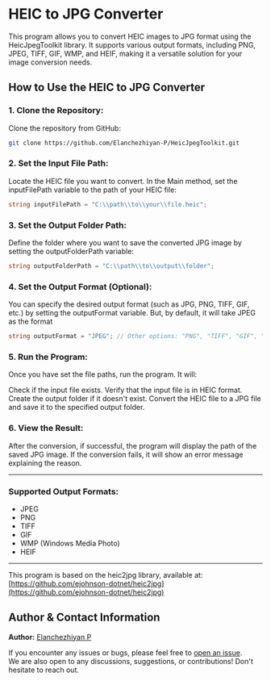 # HEIC to JPG Converter

This program allows you to convert HEIC images to JPG format using the HeicJpegToolkit library. It supports various output formats, including PNG, JPEG, TIFF, GIF, WMP, and HEIF, making it a versatile solution for your image conversion needs.

## How to Use the HEIC to JPG Converter

### 1. Clone the Repository:
Clone the repository from GitHub:
```bash
git clone https://github.com/Elanchezhiyan-P/HeicJpegToolkit.git 
```

### 2. Set the Input File Path:
Locate the HEIC file you want to convert.
In the Main method, set the inputFilePath variable to the path of your HEIC file:

```csharp
string inputFilePath = "C:\\path\\to\\your\\file.heic";
```

### 3. Set the Output Folder Path:
Define the folder where you want to save the converted JPG image by setting the outputFolderPath variable:

```csharp
string outputFolderPath = "C:\\path\\to\\output\\folder";
```

### 4. Set the Output Format (Optional):
You can specify the desired output format (such as JPG, PNG, TIFF, GIF, etc.) by setting the outputFormat variable. But, by default, it will take JPEG as the format

```csharp
string outputFormat = "JPEG"; // Other options: "PNG", "TIFF", "GIF", "WMP", "HEIF"
```

### 5. Run the Program:
Once you have set the file paths, run the program. It will:

Check if the input file exists.
Verify that the input file is in HEIC format.
Create the output folder if it doesn't exist.
Convert the HEIC file to a JPG file and save it to the specified output folder.

### 6. View the Result:
After the conversion, if successful, the program will display the path of the saved JPG image. If the conversion fails, it will show an error message explaining the reason.

---

### Supported Output Formats:
 - JPEG
 - PNG
 - TIFF
 - GIF
 - WMP (Windows Media Photo)
 - HEIF

---


This program is based on the heic2jpg library, available at:  
[https://github.com/ejohnson-dotnet/heic2jpg](https://github.com/ejohnson-dotnet/heic2jpg)

## Author & Contact Information

**Author:** [Elanchezhiyan P](https://elanchezhiyan-p.is-a.dev/)

If you encounter any issues or bugs, please feel free to [open an issue](https://github.com/Elanchezhiyan-P/HeicJpegToolkit/issues).  
We are also open to any discussions, suggestions, or contributions! Don't hesitate to reach out.